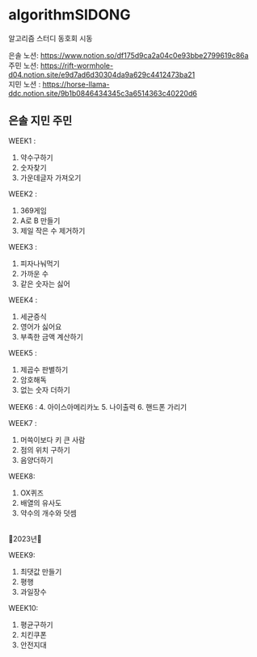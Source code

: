 # algorithmSIDONG
알고리즘 스터디 동호회 시동

은솔 노션: https://www.notion.so/df175d9ca2a04c0e93bbe2799619c86a
<br>
주민 노션: https://rift-wormhole-d04.notion.site/e9d7ad6d30304da9a629c4412473ba21
<br>
지민 노션 : https://horse-llama-ddc.notion.site/9b1b0846434345c3a6514363c40220d6

## 은솔 지민 주민
WEEK1 :
  1. 약수구하기
  2. 숫자찾기
  3. 가운데글자 가져오기
  
WEEK2 :
1. 369게임
2. A로 B 만들기
3. 제일 작은 수 제거하기

WEEK3 :
1. 피자나눠먹기
2. 가까운 수
3. 같은 숫자는 싫어

WEEK4 :
1. 세균증식
2. 영어가 싫어요
3. 부족한 금액 계산하기

WEEK5 :
1. 제곱수 판별하기
2. 암호해독
3. 없는 숫자 더하기

WEEK6 :
4. 아이스아메리카노
5. 나이출력
6. 핸드폰 가리기

WEEK7 :
1. 머쓱이보다 키 큰 사람
2. 점의 위치 구하기
3. 음양더하기

WEEK8:
1. OX퀴즈
2. 배열의 유사도
3. 약수의 개수와 덧셈

<br>
🎊2023년🎊
<br>

WEEK9:
1. 최댓값 만들기
2. 평행 
3. 과일장수

WEEK10:

1. 평균구하기  
2. 치킨쿠폰
3. 안전지대
